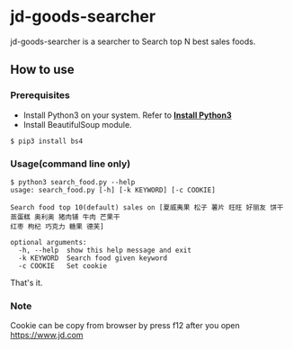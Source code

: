 # jd-goods-searcher
jd-goods-searcher is a searcher to Search top N best sales foods.

## How to use
### Prerequisites
* Install Python3 on your system. Refer to **[Install Python3](https://docs.python.org/3/using/index.html)**
* Install BeautifulSoup module.
```
$ pip3 install bs4
```
### Usage(command line only)
```
$ python3 search_food.py --help
usage: search_food.py [-h] [-k KEYWORD] [-c COOKIE]

Search food top 10(default) sales on [夏威夷果 松子 薯片 旺旺 好丽友 饼干 蒸蛋糕 奥利奥 猪肉铺 牛肉 芒果干
红枣 枸杞 巧克力 糖果 德芙]

optional arguments:
  -h, --help  show this help message and exit
  -k KEYWORD  Search food given keyword
  -c COOKIE   Set cookie
```
That's it.
### Note
Cookie can be copy from browser by press f12 after you open https://www.jd.com